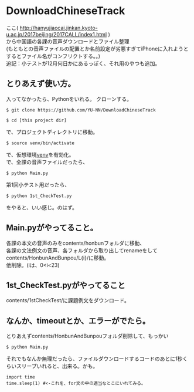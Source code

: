 # DownloadChineseTrack
ここ( http://hanyujiaocai.jinkan.kyoto-u.ac.jp/2017beijing/2017CALL/index1.html )  
から中国語の各課の音声ダウンロードとファイル整理  
(もともとの音声ファイルの配置とか名前設定が劣悪すぎてiPhoneに入れようとするとファイル名がコンフリクトする。。)<br>
追記：小テストが12月何日かにあるっぽく、それ用のやつも追加。
## とりあえず使い方。

入ってなかったら、Pythonをいれる。
クローンする。

```
$ git clone https://github.com/YU-NN/DownloadChineseTrack
```

```
$ cd [this project dir]
```
で、プロジェクトディレクトリに移動。
```
$ source venv/bin/activate
```
で、仮想環境[venv](https://qiita.com/fiftystorm36/items/b2fd47cf32c7694adc2e)を有効化。<br>
で、全課の音声ファイルだったら、
```
$ python Main.py
```
第1回小テスト用だったら、
```
$ python 1st_CheckTest.py
```
をやると、いい感じ。のはず。

## Main.pyがやってること。
各課の本文の音声のみをcontents/honbunフォルダに移動、    
各課の文法例文の音声、各フォルダから取り出してrenameをしてcontents/HonbunAndBunpou/L{i}/に移動。<br>
他削除。(iは、0<i<23)

## 1st_CheckTest.pyがやってること
contents/1stCheckTest/に課題例文をダウンロード。

## なんか、timeoutとか、エラーがでたら。
とりあえずcontents/HonbunAndBunpouフォルダ削除して、もっかい
```
$ python Main.py
```
それでもなんか無理だったら、ファイルダウンロードするコードのあとに1秒くらいスリープいれると、出来る。かも。
```
import time
time.sleep(1) #<-これを、for文の中の適当なとこにいれてみる。
```   
